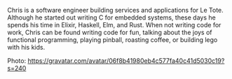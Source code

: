 Chris is a software engineer building services and applications for Le Tote.  Although he started out writing C for embedded systems, these days he spends his time in Elixir, Haskell, Elm, and Rust.  When not writing code for work, Chris can be found writing code for fun, talking about the joys of functional programming, playing pinball, roasting coffee, or building lego with his kids.

Photo: https://gravatar.com/avatar/06f8b41980eb4c577fa40c41d5030c19?s=240
